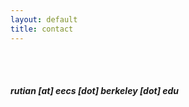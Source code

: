 ```yaml
---
layout: default
title: contact
---
```


<br>
<br>

##### rutian [at] eecs [dot] berkeley [dot] edu ##### 


